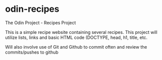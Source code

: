 # odin-recipes
The Odin Project - Recipes Project

This is a simple recipe website containing several recipes. This project will
utilize lists, links and basic HTML code (DOCTYPE, head, h1, title, etc.

Will also involve use of Git and Github to commit often and review the commits/pushes
to github
